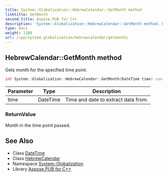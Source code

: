 ```yaml
---
title: System::Globalization::HebrewCalendar::GetMonth method
linktitle: GetMonth
second_title: Aspose.PUB for C++
description: 'System::Globalization::HebrewCalendar::GetMonth method. Gets month for the specified time point in C++.'
type: docs
weight: 1100
url: /cpp/system.globalization/hebrewcalendar/getmonth/
---
```

## HebrewCalendar::GetMonth method


Gets month for the specified time point.

```cpp
int System::Globalization::HebrewCalendar::GetMonth(DateTime time) const override
```


| Parameter | Type | Description |
| --- | --- | --- |
| time | DateTime | Time and date to extract data from. |

### ReturnValue

Month in the time point passed.

## See Also

* Class [DateTime](../../../system/datetime/)
* Class [HebrewCalendar](../)
* Namespace [System::Globalization](../../)
* Library [Aspose.PUB for C++](../../../)
